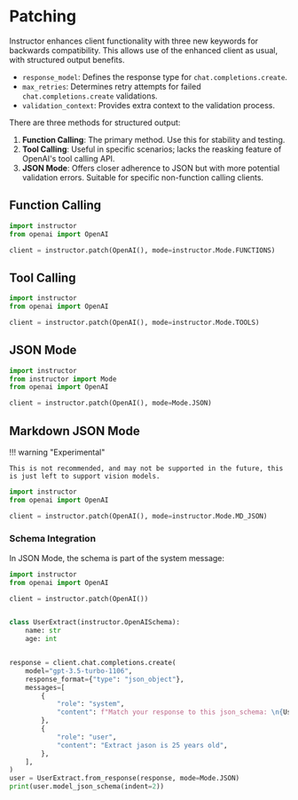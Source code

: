 # Patching

Instructor enhances client functionality with three new keywords for backwards compatibility. This allows use of the enhanced client as usual, with structured output benefits.

- `response_model`: Defines the response type for `chat.completions.create`.
- `max_retries`: Determines retry attempts for failed `chat.completions.create` validations.
- `validation_context`: Provides extra context to the validation process.

There are three methods for structured output:

1. **Function Calling**: The primary method. Use this for stability and testing.
2. **Tool Calling**: Useful in specific scenarios; lacks the reasking feature of OpenAI's tool calling API.
3. **JSON Mode**: Offers closer adherence to JSON but with more potential validation errors. Suitable for specific non-function calling clients.

## Function Calling

```python
import instructor
from openai import OpenAI

client = instructor.patch(OpenAI(), mode=instructor.Mode.FUNCTIONS)
```

## Tool Calling

```python
import instructor
from openai import OpenAI

client = instructor.patch(OpenAI(), mode=instructor.Mode.TOOLS)
```

## JSON Mode

```python
import instructor
from instructor import Mode
from openai import OpenAI

client = instructor.patch(OpenAI(), mode=Mode.JSON)
```

## Markdown JSON Mode

!!! warning "Experimental"

    This is not recommended, and may not be supported in the future, this is just left to support vision models.

```python
import instructor
from openai import OpenAI

client = instructor.patch(OpenAI(), mode=instructor.Mode.MD_JSON)
```

### Schema Integration

In JSON Mode, the schema is part of the system message:

```python
import instructor
from openai import OpenAI

client = instructor.patch(OpenAI())


class UserExtract(instructor.OpenAISchema):
    name: str
    age: int


response = client.chat.completions.create(
    model="gpt-3.5-turbo-1106",
    response_format={"type": "json_object"},
    messages=[
        {
            "role": "system",
            "content": f"Match your response to this json_schema: \n{UserExtract.model_json_schema()['properties']}",
        },
        {
            "role": "user",
            "content": "Extract jason is 25 years old",
        },
    ],
)
user = UserExtract.from_response(response, mode=Mode.JSON)
print(user.model_json_schema(indent=2))
```
